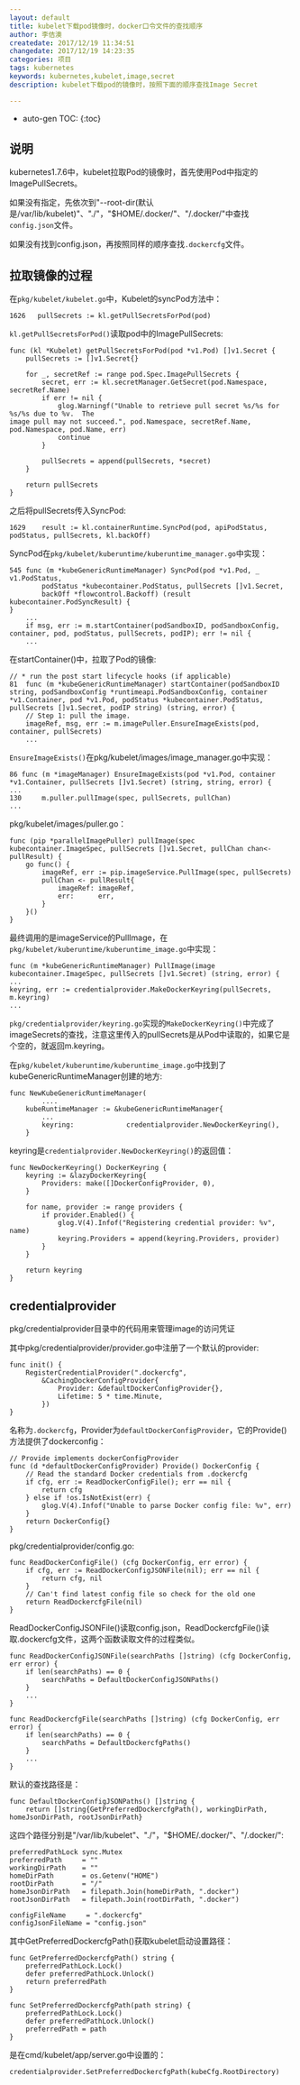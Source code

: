 ```yaml
---
layout: default
title: kubelet下载pod镜像时，docker口令文件的查找顺序
author: 李佶澳
createdate: 2017/12/19 11:34:51
changedate: 2017/12/19 14:23:35
categories: 项目
tags: kubernetes
keywords: kubernetes,kubelet,image,secret
description: kubelet下载pod的镜像时，按照下面的顺序查找Image Secret

---
```


* auto-gen TOC:
{:toc}

## 说明 

kubernetes1.7.6中，kubelet拉取Pod的镜像时，首先使用Pod中指定的ImagePullSecrets。

如果没有指定，先依次到"--root-dir(默认是/var/lib/kubelet)"、"./"，"$HOME/.docker/"、"/.docker/"中查找`config.json`文件。

如果没有找到config.json，再按照同样的顺序查找`.dockercfg`文件。

## 拉取镜像的过程

在`pkg/kubelet/kubelet.go`中，Kubelet的syncPod方法中：

	1626   pullSecrets := kl.getPullSecretsForPod(pod)

`kl.getPullSecretsForPod()`读取pod中的ImagePullSecrets:

	func (kl *Kubelet) getPullSecretsForPod(pod *v1.Pod) []v1.Secret {
	    pullSecrets := []v1.Secret{}
	
	    for _, secretRef := range pod.Spec.ImagePullSecrets {
	        secret, err := kl.secretManager.GetSecret(pod.Namespace, secretRef.Name)
	        if err != nil {
	            glog.Warningf("Unable to retrieve pull secret %s/%s for %s/%s due to %v.  The 
	image pull may not succeed.", pod.Namespace, secretRef.Name, pod.Namespace, pod.Name, err)
	            continue
	        }
	
	        pullSecrets = append(pullSecrets, *secret)
	    }
	
	    return pullSecrets
	}

之后将pullSecrets传入SyncPod:

	1629    result := kl.containerRuntime.SyncPod(pod, apiPodStatus, podStatus, pullSecrets, kl.backOff)

SyncPod在`pkg/kubelet/kuberuntime/kuberuntime_manager.go`中实现：

	545 func (m *kubeGenericRuntimeManager) SyncPod(pod *v1.Pod, _ v1.PodStatus, 
			podStatus *kubecontainer.PodStatus, pullSecrets []v1.Secret, 
			backOff *flowcontrol.Backoff) (result kubecontainer.PodSyncResult) {
	}
		...
		if msg, err := m.startContainer(podSandboxID, podSandboxConfig, container, pod, podStatus, pullSecrets, podIP); err != nil {
		...

在startContainer()中，拉取了Pod的镜像:

	// * run the post start lifecycle hooks (if applicable)
	81  func (m *kubeGenericRuntimeManager) startContainer(podSandboxID string, podSandboxConfig *runtimeapi.PodSandboxConfig, container *v1.Container, pod *v1.Pod, podStatus *kubecontainer.PodStatus, pullSecrets []v1.Secret, podIP string) (string, error) {
		// Step 1: pull the image.
		imageRef, msg, err := m.imagePuller.EnsureImageExists(pod, container, pullSecrets)
		...

`EnsureImageExists()`在pkg/kubelet/images/image_manager.go中实现：

	86 func (m *imageManager) EnsureImageExists(pod *v1.Pod, container *v1.Container, pullSecrets []v1.Secret) (string, string, error) {
	...
	130 	m.puller.pullImage(spec, pullSecrets, pullChan)
	...

pkg/kubelet/images/puller.go：

	func (pip *parallelImagePuller) pullImage(spec kubecontainer.ImageSpec, pullSecrets []v1.Secret, pullChan chan<- pullResult) {
		go func() {
			imageRef, err := pip.imageService.PullImage(spec, pullSecrets)
			pullChan <- pullResult{
				imageRef: imageRef,
				err:      err,
			}
		}()
	}

最终调用的是imageService的PullImage，在`pkg/kubelet/kuberuntime/kuberuntime_image.go`中实现：

	func (m *kubeGenericRuntimeManager) PullImage(image kubecontainer.ImageSpec, pullSecrets []v1.Secret) (string, error) {
	...
	keyring, err := credentialprovider.MakeDockerKeyring(pullSecrets, m.keyring)
	...

`pkg/credentialprovider/keyring.go`实现的`MakeDockerKeyring()`中完成了imageSecrets的查找，注意这里传入的pullSecrets是从Pod中读取的，如果它是个空的，就返回m.keyring。

在`pkg/kubelet/kuberuntime/kuberuntime_image.go`中找到了kubeGenericRuntimeManager创建的地方:

	func NewKubeGenericRuntimeManager(
			....
		kubeRuntimeManager := &kubeGenericRuntimeManager{
			...
			keyring:             credentialprovider.NewDockerKeyring(),
		}

keyring是`credentialprovider.NewDockerKeyring()`的返回值：

	func NewDockerKeyring() DockerKeyring {
		keyring := &lazyDockerKeyring{
			Providers: make([]DockerConfigProvider, 0),
		}

		for name, provider := range providers {
			if provider.Enabled() {
				glog.V(4).Infof("Registering credential provider: %v", name)
				keyring.Providers = append(keyring.Providers, provider)
			}
		}

		return keyring
	}

## credentialprovider

pkg/credentialprovider目录中的代码用来管理image的访问凭证

其中pkg/credentialprovider/provider.go中注册了一个默认的provider:

	func init() {
		RegisterCredentialProvider(".dockercfg",
			&CachingDockerConfigProvider{
				Provider: &defaultDockerConfigProvider{},
				Lifetime: 5 * time.Minute,
			})
	}

名称为`.dockercfg`，Provider为`defaultDockerConfigProvider`，它的Provide()方法提供了dockerconfig：

	// Provide implements dockerConfigProvider
	func (d *defaultDockerConfigProvider) Provide() DockerConfig {
		// Read the standard Docker credentials from .dockercfg
		if cfg, err := ReadDockerConfigFile(); err == nil {
			return cfg
		} else if !os.IsNotExist(err) {
			glog.V(4).Infof("Unable to parse Docker config file: %v", err)
		}
		return DockerConfig{}
	}

pkg/credentialprovider/config.go:

	func ReadDockerConfigFile() (cfg DockerConfig, err error) {
		if cfg, err := ReadDockerConfigJSONFile(nil); err == nil {
			return cfg, nil
		}
		// Can't find latest config file so check for the old one
		return ReadDockercfgFile(nil)
	}

ReadDockerConfigJSONFile()读取config.json，ReadDockercfgFile()读取.dockercfg文件，这两个函数读取文件的过程类似。

	func ReadDockerConfigJSONFile(searchPaths []string) (cfg DockerConfig, err error) {
		if len(searchPaths) == 0 {
			searchPaths = DefaultDockerConfigJSONPaths()
		}
		...
	}
	
	func ReadDockercfgFile(searchPaths []string) (cfg DockerConfig, err error) {
		if len(searchPaths) == 0 {
			searchPaths = DefaultDockercfgPaths()
		}
		...
	}

默认的查找路径是：

	func DefaultDockerConfigJSONPaths() []string {
		return []string{GetPreferredDockercfgPath(), workingDirPath, homeJsonDirPath, rootJsonDirPath}

这四个路径分别是"/var/lib/kubelet"、"./"，"$HOME/.docker/"、"/.docker/":

	preferredPathLock sync.Mutex
	preferredPath     = ""
	workingDirPath    = ""
	homeDirPath       = os.Getenv("HOME")
	rootDirPath       = "/"
	homeJsonDirPath   = filepath.Join(homeDirPath, ".docker")
	rootJsonDirPath   = filepath.Join(rootDirPath, ".docker")

	configFileName     = ".dockercfg"
	configJsonFileName = "config.json"

其中GetPreferredDockercfgPath()获取kubelet启动设置路径：

	func GetPreferredDockercfgPath() string {
		preferredPathLock.Lock()
		defer preferredPathLock.Unlock()
		return preferredPath
	}
	
	func SetPreferredDockercfgPath(path string) {
		preferredPathLock.Lock()
		defer preferredPathLock.Unlock()
		preferredPath = path
	}

是在cmd/kubelet/app/server.go中设置的：

	credentialprovider.SetPreferredDockercfgPath(kubeCfg.RootDirectory)

